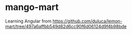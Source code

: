 # mango-mart
Learning Angular from https://github.com/duluca/lemon-mart/tree/497a6affbb549d82d6cc90f6d06124d9f4b98bde
